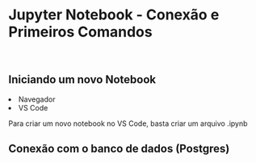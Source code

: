 # Jupyter Notebook - Conexão e Primeiros Comandos

<br>

## Iniciando um novo Notebook

<li> Navegador
<li> VS Code
<p> Para criar um novo notebook no VS Code, basta criar um arquivo .ipynb



<br>

## Conexão com o banco de dados (Postgres)
